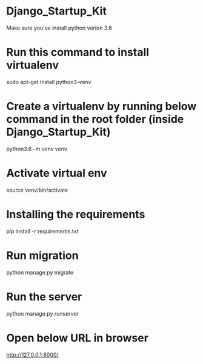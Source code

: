 # Django_Startup_Kit

Make sure you've install python verion 3.6

# Run this command to install virtualenv

sudo apt-get install python3-venv

# Create a virtualenv by running below command in the root folder (inside Django_Startup_Kit)

python3.6 -m venv venv

# Activate virtual env

source venv/bin/activate

# Installing the requirements

pip install -r requirements.txt

# Run migration

python manage.py migrate

# Run the server

python manage.py runserver

# Open below URL in browser

http://127.0.0.1:8000/
